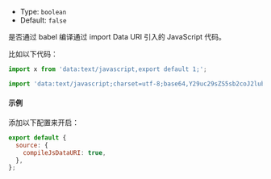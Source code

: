 - Type: `boolean`
- Default: `false`

是否通过 babel 编译通过 import Data URI 引入的 JavaScript 代码。

比如以下代码：

```js
import x from 'data:text/javascript,export default 1;';

import 'data:text/javascript;charset=utf-8;base64,Y29uc29sZS5sb2coJ2lubGluZSAxJyk7';
```

#### 示例

添加以下配置来开启：

```js
export default {
  source: {
    compileJsDataURI: true,
  },
};
```
